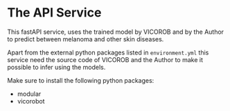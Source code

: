 # The API Service

This fastAPI service, uses the trained model by VICOROB and by the Author
to predict between melanoma and other skin diseases.

Apart from the external python packages listed in `environment.yml`
this service need the source code of VICOROB and the Author
to make it possible to infer using the models.

Make sure to install the following python packages:

- modular
- vicorobot
